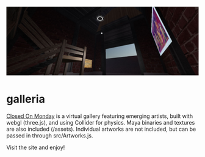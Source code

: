 ![](screenshots/screenshot_2.jpg?raw=true)

# galleria

[Closed On Monday](http://closedmondaygallery.com/) is a virtual gallery featuring emerging artists, built with webgl (three.js), and using Collider for physics. Maya binaries and textures are also included (/assets). Individual artworks are not included, but can be passed in through src/Artworks.js.

Visit the site and enjoy!
